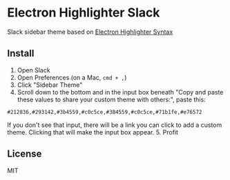 Electron Highlighter Slack
==========================

Slack sidebar theme based on [Electron Highlighter Syntax](http://github.com/mmcbride1007/electron-highlighter-syntax)

## Install

1. Open Slack
2. Open Preferences (on a Mac, `cmd + ,`)
3. Click "Sidebar Theme"
4. Scroll down to the bottom and in the input box beneath "Copy and paste these values to share your custom theme with others:", paste this:

  ```
#212836,#293142,#3b4559,#c0c5ce,#3B4559,#c0c5ce,#71b1fe,#e76572
  ```

  If you don't see that input, there will be a link you can click to add a custom theme. Clicking that will make the input box appear.
5. Profit

## License
MIT

